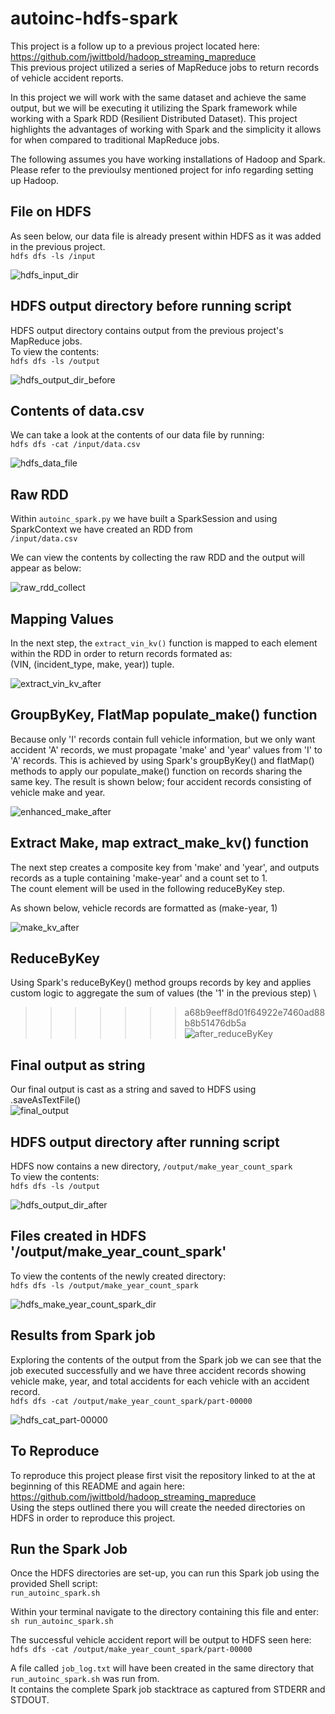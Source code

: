 # autoinc-hdfs-spark

This project is a follow up to a previous project located here:\
https://github.com/jwittbold/hadoop_streaming_mapreduce \
This previous project utilized a series of MapReduce jobs to return records of vehicle accident reports.


In this project we will work with the same dataset and achieve the same output, but we will be executing it utilizing the Spark framework while working with a Spark RDD (Resilient Distributed Dataset). This project highlights the advantages of working with Spark and the simplicity it allows for when compared to traditional MapReduce jobs. 

The following assumes you have working installations of Hadoop and Spark. Please refer to the previoulsy mentioned project for info regarding setting up Hadoop. 

## File on HDFS
As seen below, our data file is already present within HDFS as it was added in the previous project.\
```hdfs dfs -ls /input```

![hdfs_input_dir](/screenshots/hdfs_input_dir.png)

## HDFS output directory before running script
HDFS output directory contains output from the previous project's MapReduce jobs. \
To view the contents: \
```hdfs dfs -ls /output```


![hdfs_output_dir_before](screenshots/hdfs_output_dir_before.png)

## Contents of data.csv
We can take a look at the contents of our data file by running:\
```hdfs dfs -cat /input/data.csv ```

![hdfs_data_file](/screenshots/hdfs_data_file.png)


## Raw RDD
Within ```autoinc_spark.py``` we have built a SparkSession and using SparkContext we have created an RDD from \
```/input/data.csv``` 

We can view the contents by collecting the raw RDD and the output will appear as below:

![raw_rdd_collect](/screenshots/raw_rdd_collect.png)


## Mapping Values
In the next step, the ```extract_vin_kv()``` function is mapped to each element within the RDD in order to return records formated as: \
(VIN, (incident_type, make, year)) tuple.

![extract_vin_kv_after](screenshots/extract_vin_kv_after.png)

## GroupByKey, FlatMap populate_make() function
Because only 'I' records contain full vehicle information, but we only want accident 'A' records, we must propagate 'make' and 'year' values from 'I' to 'A' records. This is achieved by using Spark's groupByKey() and flatMap() methods to apply our populate_make() function on records sharing the same key.
The result is shown below; four accident records consisting of vehicle make and year.

![enhanced_make_after](screenshots/enhanced_make_after.png)

## Extract Make, map extract_make_kv() function
The next step creates a composite key from 'make' and 'year', and outputs records as a tuple containing 'make-year' and a count set to 1. \
The count element will be used in the following reduceByKey step. 

As shown below, vehicle records are formatted as (make-year, 1)

![make_kv_after](screenshots/make_kv_after.png)

## ReduceByKey 
Using Spark's reduceByKey() method groups records by key and applies custom logic to aggregate the sum of values (the '1' in the previous step) \
>>>>>>> a68b9eeff8d01f64922e7460ad88b8b51476db5a
![after_reduceByKey](screenshots/after_reduceByKey.png)

## Final output as string
Our final output is cast as a string and saved to HDFS using .saveAsTextFile() \
![final_output](screenshots/final_output.png)


## HDFS output directory after running script 
HDFS now contains a new directory,  ```/output/make_year_count_spark```  
To view the contents: \
```hdfs dfs -ls /output```

![hdfs_output_dir_after](screenshots/hdfs_output_dir_after.png)

## Files created in HDFS '/output/make_year_count_spark'
To view the contents of the newly created directory:\
```hdfs dfs -ls /output/make_year_count_spark```

![hdfs_make_year_count_spark_dir](screenshots/hdfs_make_year_count_spark_dir.png)

## Results from Spark job
Exploring the contents of the output from the Spark job we can see that the job executed successfully and we have three accident records showing vehicle make, year, and total accidents for each vehicle with an accident record. \
```hdfs dfs -cat /output/make_year_count_spark/part-00000```

![hdfs_cat_part-00000](screenshots/hdfs_cat_part-00000.png)

## To Reproduce
To reproduce this project please first visit the repository linked to at the at beginning of this README and again here:\
https://github.com/jwittbold/hadoop_streaming_mapreduce \
Using the steps outlined there you will create the needed directories on HDFS in order to reproduce this project. 

## Run the Spark Job
Once the HDFS directories are set-up, you can run this Spark job using the provided Shell script:\
```run_autoinc_spark.sh```

Within your terminal navigate to the directory containing this file and enter:\
```sh run_autoinc_spark.sh```

The successful vehicle accident report will be output to HDFS seen here: \
```hdfs dfs -cat /output/make_year_count_spark/part-00000```

A file called ```job_log.txt``` will have been created in the same directory that ```run_autoinc_spark.sh``` was run from. \
It contains the complete Spark job stacktrace as captured from STDERR and STDOUT. 
